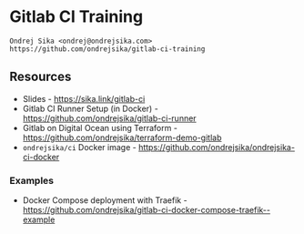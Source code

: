 # Gitlab CI Training

    Ondrej Sika <ondrej@ondrejsika.com>
    https://github.com/ondrejsika/gitlab-ci-training


## Resources

- Slides - <https://sika.link/gitlab-ci>
- Gitlab CI Runner Setup (in Docker) - <https://github.com/ondrejsika/gitlab-ci-runner>
- Gitlab on Digital Ocean using Terraform - <https://github.com/ondrejsika/terraform-demo-gitlab>
- `ondrejsika/ci` Docker image - <https://github.com/ondrejsika/ondrejsika-ci-docker>

### Examples

- Docker Compose deployment with Traefik - <https://github.com/ondrejsika/gitlab-ci-docker-compose-traefik--example>
